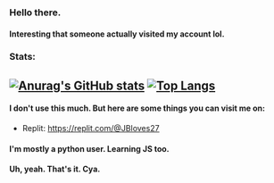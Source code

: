 ### Hello there.
#### Interesting that someone actually visited my account lol.
### Stats:
[![Anurag's GitHub stats](https://github-readme-stats.vercel.app/api?username=JBYT27)](https://github.com/anuraghazra/github-readme-stats)
[![Top Langs](https://github-readme-stats.vercel.app/api/top-langs/?username=JBYT27&layout=compact)](https://github.com/anuraghazra/github-readme-stats)
---
#### I don't use this much. But here are some things you can visit me on:
- Replit: https://replit.com/@JBloves27

#### I'm mostly a python user. Learning JS too.
#### Uh, yeah. That's it. Cya.

